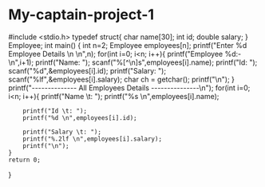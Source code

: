 # My-captain-project-1
#include <stdio.h>
typedef struct{
    char name[30];
    int id;
    double salary;
} Employee;
int main()
{
    int n=2;
    Employee employees[n];
    printf("Enter %d Employee Details \n \n",n);
    for(int i=0; i<n; i++){
        printf("Employee %d:- \n",i+1);
        printf("Name: ");
        scanf("%[^\n]s",employees[i].name);
        printf("Id: ");
        scanf("%d",&employees[i].id);
        printf("Salary: ");
        scanf("%lf",&employees[i].salary);
        char ch = getchar();
        printf("\n");
    }
    printf("-------------- All Employees Details ---------------\n");
    for(int i=0; i<n; i++){
        printf("Name \t: ");
        printf("%s \n",employees[i].name);
 
        printf("Id \t: ");
        printf("%d \n",employees[i].id);
 
        printf("Salary \t: ");
        printf("%.2lf \n",employees[i].salary);
        printf("\n");
    }
    return 0;
}
